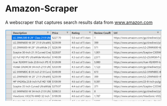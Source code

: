 # Amazon-Scraper
 A webscraper that captures search results data from www.amazon.com

![](images/csv_results_demo.PNG)  



